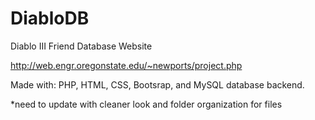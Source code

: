 # DiabloDB
Diablo III Friend Database Website

http://web.engr.oregonstate.edu/~newports/project.php

Made with: PHP, HTML, CSS, Bootsrap, and MySQL database backend.

*need to update with cleaner look and folder organization for files
